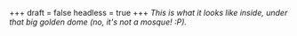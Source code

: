 
+++
draft = false
headless = true
+++
_This is what it looks like inside, under that big golden dome (no, it's not a mosque! :P)._
